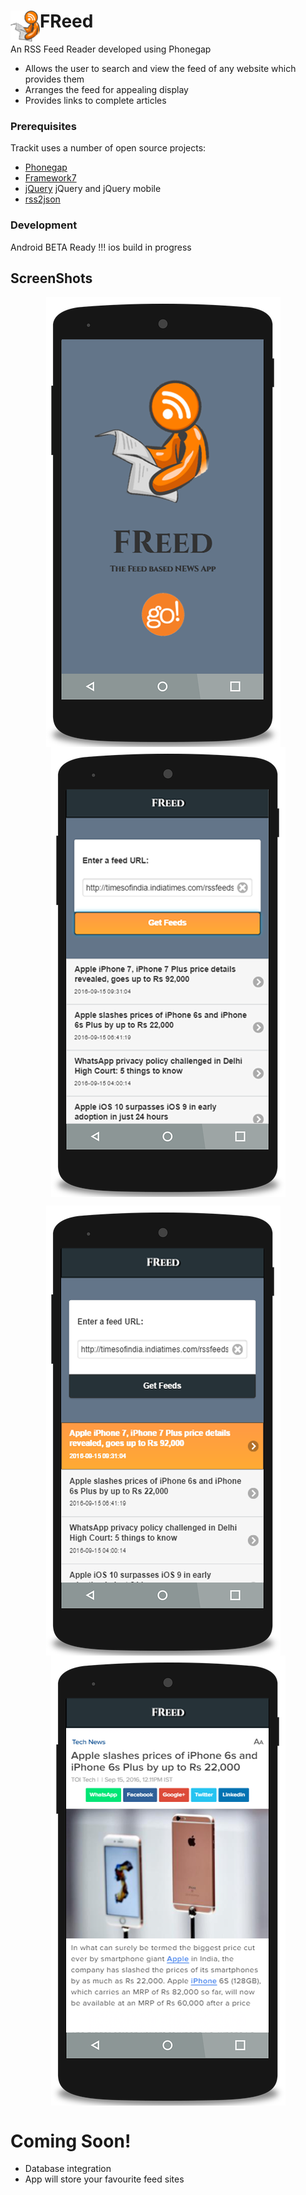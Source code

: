 # FReed <img align="left" height="50px" alt="FReed" src="/screenshots/logo.png"></img> 
An RSS Feed Reader developed using Phonegap

  - Allows the user to search and view the feed of any website which provides them
  - Arranges the feed for appealing display
  - Provides links to complete articles


### Prerequisites
Trackit uses a number of open source projects:

* [Phonegap](http://phonegap.com)
* [Framework7](https://framework7.io/)
* [jQuery](https://jquery.com) jQuery and jQuery mobile
* [rss2json](https://rss2json.com)


### Development

Android BETA Ready !!!
ios build in progress


## ScreenShots
<p align="center">
<img align="center"   alt="Home" src="/screenshots/ss1.png"></img> &nbsp &nbsp
<img align="center"  alt="NEWS feed" src="/screenshots/ss2.png"></img></p>

<p align="center">
<img align="center"  alt="Select required feed" src="/screenshots/ss3.png"></img> &nbsp &nbsp
<img align="center"  alt="Browser" src="/screenshots/ss4.png"></img></p>


# Coming Soon!

 - Database integration
 - App will store your favourite feed sites

